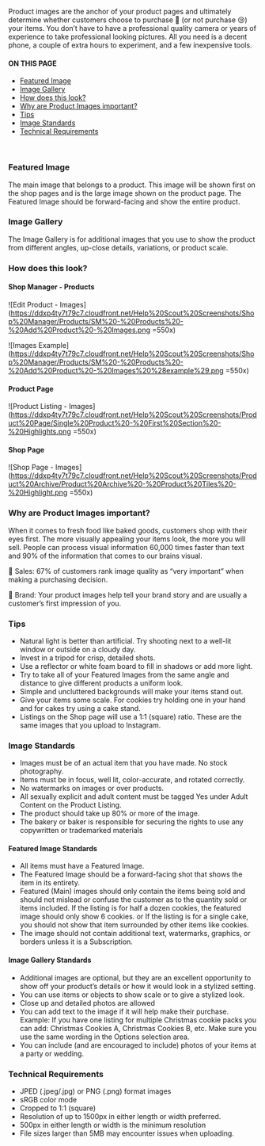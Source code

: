 Product images are the anchor of your product pages and ultimately determine whether customers choose to purchase 🥳 (or not purchase 😢) your items.  You don’t have to have a professional quality camera or years of experience to take professional looking pictures.  All you need is a decent phone, a couple of extra hours to experiment, and a few inexpensive tools.

<section class="index-list">
  <h4>ON THIS PAGE</h4>

- [Featured Image](#featured-image)
- [Image Gallery](#image-gallery)
- [How does this look?](#how-does-this-look)
- [Why are Product Images important?](#why-are-product-images-important)
- [Tips](#tips)
- [Image Standards](#image-standards)
- [Technical Requirements](#technical-requirements)

</section>
<br>  

### Featured Image

The main image that belongs to a product.  This image will be shown first on the shop pages and is the large image shown on the product page.  The Featured Image should be forward-facing and show the entire product.

### Image Gallery

The Image Gallery is for additional images that you use to show the product from different angles, up-close details, variations, or product scale.

### How does this look?

#### Shop Manager - Products
![Edit Product - Images](https://ddxp4ty7t79c7.cloudfront.net/Help%20Scout%20Screenshots/Shop%20Manager/Products/SM%20-%20Products%20-%20Add%20Product%20-%20Images.png =550x)

![Images Example](https://ddxp4ty7t79c7.cloudfront.net/Help%20Scout%20Screenshots/Shop%20Manager/Products/SM%20-%20Products%20-%20Add%20Product%20-%20Images%20%28example%29.png =550x)

#### Product Page
![Product Listing - Images](https://ddxp4ty7t79c7.cloudfront.net/Help%20Scout%20Screenshots/Product%20Page/Single%20Product%20-%20First%20Section%20-%20Highlights.png =550x)

#### Shop Page
![Shop Page - Images](https://ddxp4ty7t79c7.cloudfront.net/Help%20Scout%20Screenshots/Product%20Archive/Product%20Archive%20-%20Product%20Tiles%20-%20Highlight.png =550x)

### Why are Product Images important?

When it comes to fresh food like baked goods, customers shop with their eyes first.  The more visually appealing your items look, the more you will sell.  People can process visual information 60,000 times faster than text and 90% of the information that comes to our brains visual.  

🚀 Sales:  67% of customers rank image quality as “very important” when making a purchasing decision.

🤩 Brand:  Your product images help tell your brand story and are usually a customer’s first impression of you.

### Tips

- Natural light is better than artificial.  Try shooting next to a well-lit window or outside on a cloudy day.
- Invest in a tripod for crisp, detailed shots.
- Use a reflector or white foam board to fill in shadows or add more light.
- Try to take all of your Featured Images from the same angle and distance to give different products a uniform look.
- Simple and uncluttered backgrounds will make your items stand out.
- Give your items some scale.  For cookies try holding one in your hand and for cakes try using a cake stand.
- Listings on the Shop page will use a 1:1 (square) ratio.  These are the same images that you upload to Instagram.

### Image Standards

- Images must be of an actual item that you have made.  No stock photography.
- Items must be in focus, well lit, color-accurate, and rotated correctly.
- No watermarks on images or over products.
- All sexually explicit and adult content must be tagged Yes under Adult Content on the Product Listing.
- The product should take up 80% or more of the image.
- The bakery or baker is responsible for securing the rights to use any copywritten or trademarked materials

#### Featured Image Standards

- All items must have a Featured Image.
- The Featured Image should be a forward-facing shot that shows the item in its entirety.
- Featured (Main) images should only contain the items being sold and should not mislead or confuse the customer as to the quantity sold or items included.  If the listing is for half a dozen cookies, the featured image should only show 6 cookies. or If the listing is for a single cake, you should not show that item surrounded by other items like cookies.
- The image should not contain additional text, watermarks, graphics, or borders unless it is a Subscription.

#### Image Gallery Standards

- Additional images are optional, but they are an excellent opportunity to show off your product’s details or how it would look in a stylized setting.
- You can use items or objects to show scale or to give a stylized look.
- Close up and detailed photos are allowed
- You can add text to the image if it will help make their purchase.  Example: If you have one listing for multiple Christmas cookie packs you can add: Christmas Cookies  A, Christmas Cookies B, etc.  Make sure you use the same wording in the Options selection area.
- You can include (and are encouraged to include) photos of your items at a party or wedding.

### Technical Requirements

- JPED (.jpeg/.jpg) or PNG (.png) format images
- sRGB color mode
- Cropped to 1:1 (square)
- Resolution of up to 1500px in either length or width preferred.
- 500px in either length or width is the minimum resolution
- File sizes larger than 5MB may encounter issues when uploading.